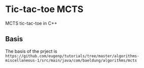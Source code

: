 # Tic-tac-toe MCTS
MCTS tic-tac-toe in C++

## Basis
The basis of the prject is `https://github.com/eugenp/tutorials/tree/master/algorithms-miscellaneous-1/src/main/java/com/baeldung/algorithms/mcts`